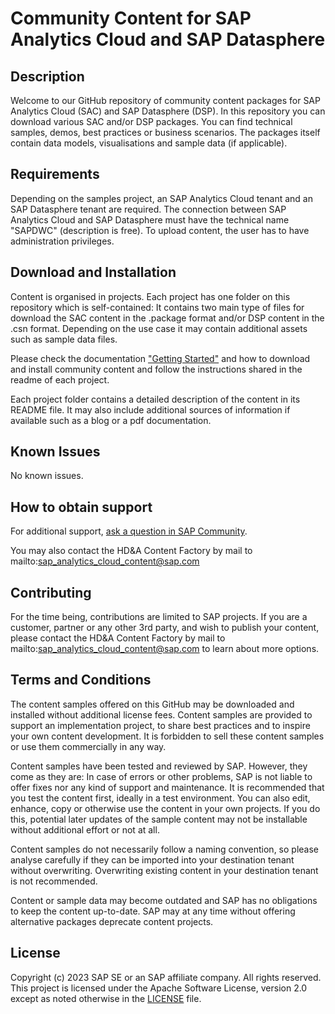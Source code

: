 # Community Content for SAP Analytics Cloud and SAP Datasphere

<!--- Register repository https://api.reuse.software/register, then add REUSE badge:
[![REUSE status](https://api.reuse.software/badge/github.com/SAP-samples/REPO-NAME)](https://api.reuse.software/info/github.com/SAP-samples/REPO-NAME)
-->

## Description
<!-- Please include SEO-friendly description -->
Welcome to our GitHub repository of community content packages for SAP Analytics Cloud (SAC) and SAP Datasphere (DSP). In this repository you can download various SAC and/or DSP packages.
You can find technical samples, demos, best practices or business scenarios.
The packages itself contain data models, visualisations and sample data (if applicable). 

## Requirements
Depending on the samples project, an SAP Analytics Cloud tenant and an SAP Datasphere tenant are required. The connection between SAP Analytics Cloud and SAP Datasphere must have the technical name "SAPDWC" (description is free).
To upload content, the user has to have administration privileges.

## Download and Installation
Content is organised in projects. Each project has one folder on this repository which is self-contained:
It contains two main type of files for download the SAC content in the .package format and/or DSP content in the .csn format.
Depending on the use case it may contain additional assets such as sample data files.

Please check the documentation ["Getting Started"](https://help.sap.com/docs/SAP_ANALYTICS_CLOUD/42093f14b43c485fbe3adbbe81eff6c8/7fa519b44ed842588c367ec105d3e4f6.html) and how to download and install community content and follow the instructions shared in the readme of each project.

Each project folder contains a detailed description of the content in its README file. It may also include additional sources of information if available such as a blog or a pdf documentation.

## Known Issues
No known issues.

## How to obtain support
For additional support, [ask a question in SAP Community](https://answers.sap.com/questions/ask.html).

You may also contact the HD&A Content Factory by mail to mailto:sap_analytics_cloud_content@sap.com

## Contributing
For the time being, contributions are limited to SAP projects. If you are a customer, partner or any other 3rd party, and wish to publish your content, please contact the HD&A Content Factory by mail to mailto:sap_analytics_cloud_content@sap.com to learn about more options.

## Terms and Conditions
The content samples offered on this GitHub may be downloaded and installed without additional license fees. Content samples are provided to support an implementation project, to share best practices and to inspire your own content development. 
It is forbidden to sell these content samples or use them commercially in any way. 

Content samples have been tested and reviewed by SAP. However, they come as they are: In case of errors or other problems, SAP is not liable to offer fixes nor any kind of support and maintenance. It is recommended that you test the content first, ideally in a test environment. You can also edit, enhance, copy or otherwise use the content in your own projects. If you do this, potential later updates of the sample content may not be installable without additional effort or not at all.

Content samples do not necessarily follow a naming convention, so please analyse carefully if they can be imported into your destination tenant without overwriting. Overwriting existing content in your destination tenant is not recommended.

Content or sample data may become outdated and SAP has no obligations to keep the content up-to-date. SAP may at any time without offering alternative packages deprecate content projects. 


## License
Copyright (c) 2023 SAP SE or an SAP affiliate company. All rights reserved. This project is licensed under the Apache Software License, version 2.0 except as noted otherwise in the [LICENSE](LICENSE) file.
